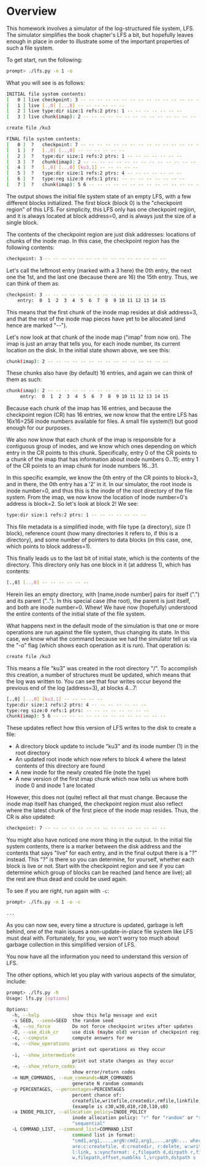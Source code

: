 
# Overview

This homework involves a simulator of the log-structured file system, LFS. 
The simulator simplifies the book chapter's LFS a bit, but hopefully leaves
enough in place in order to illustrate some of the important properties of
such a file system.

To get start, run the following:

```sh
prompt> ./lfs.py -n 1 -o
```

What you will see is as follows:

```sh
INITIAL file system contents:
[   0 ] live checkpoint: 3 -- -- -- -- -- -- -- -- -- -- -- -- -- -- --
[   1 ] live [.,0] [..,0] -- -- -- -- -- --
[   2 ] live type:dir size:1 refs:2 ptrs: 1 -- -- -- -- -- -- --
[   3 ] live chunk(imap): 2 -- -- -- -- -- -- -- -- -- -- -- -- -- -- --

create file /ku3

FINAL file system contents:
[   0 ]  ?   checkpoint: 7 -- -- -- -- -- -- -- -- -- -- -- -- -- -- --
[   1 ]  ?   [.,0] [..,0] -- -- -- -- -- --
[   2 ]  ?   type:dir size:1 refs:2 ptrs: 1 -- -- -- -- -- -- --
[   3 ]  ?   chunk(imap): 2 -- -- -- -- -- -- -- -- -- -- -- -- -- -- --
[   4 ]  ?   [.,0] [..,0] [ku3,1] -- -- -- -- --
[   5 ]  ?   type:dir size:1 refs:2 ptrs: 4 -- -- -- -- -- -- --
[   6 ]  ?   type:reg size:0 refs:1 ptrs: -- -- -- -- -- -- -- --
[   7 ]  ?   chunk(imap): 5 6 -- -- -- -- -- -- -- -- -- -- -- -- -- --
```

The output shows the initial file system state of an empty LFS, with a few
different blocks initialized. The first block (block 0) is the "checkpoint
region" of this LFS. For simplicity, this LFS only has one checkpoint region,
and it is always located at block address=0, and is always just the size
of a single block.

The contents of the checkpoint region are just disk addresses: locations
of chunks of the inode map. In this case, the checkpoint region has the
following contents:

```sh
checkpoint: 3 -- -- -- -- -- -- -- -- -- -- -- -- -- -- --
```

Let's call the leftmost entry (marked with a 3 here) the 0th entry,
the next one the 1st, and the last one (because there are 16) the
15th entry. Thus, we can think of them as:

```sh
checkpoint: 3 -- -- -- -- -- -- -- -- -- -- -- -- -- -- --
    entry:  0  1  2  3  4  5  6  7  8  9 10 11 12 13 14 15
```

This means that the first chunk of the inode map resides at disk address=3,
and that the rest of the inode map pieces have yet to be allocated (and 
hence are marked "--").

Let's now look at that chunk of the inode map ("imap" from now on). The
imap is just an array that tells you, for each inode number, its current
location on the disk. In the initial state shown above, we see this:

```sh
chunk(imap): 2 -- -- -- -- -- -- -- -- -- -- -- -- -- -- --
```

These chunks also have (by default) 16 entries, and again we can think of
them as such:

```sh
chunk(imap): 2 -- -- -- -- -- -- -- -- -- -- -- -- -- -- --
     entry:  0  1  2  3  4  5  6  7  8  9 10 11 12 13 14 15
```

Because each chunk of the imap has 16 entries, and because the checkpoint
region (CR) has 16 entries, we now know that the entire LFS has 16x16=256
inode numbers available for files. A small file system(!) but good enough
for our purposes.

We also now know that each chunk of the imap is responsible for a contiguous
group of inodes, and we know which ones depending on which entry in the CR
points to this chunk. Specifically, entry 0 of the CR points to a chunk of
the imap that has information about inode numbers 0...15; entry 1 of the CR
points to an imap chunk for inode numbers 16...31. 

In this specific example, we know the 0th entry of the CR points to block=3,
and in there, the 0th entry has a '2' in it. In our simulator, the root inode
is inode number=0, and thus this is the inode of the root directory of the 
file system. From the imap, we now know the location of inode number=0's
address is block=2. So let's look at block 2! We see: 

```sh
type:dir size:1 refs:2 ptrs: 1 -- -- -- -- -- -- --
```

This file metadata is a simplified inode, with file type (a directory), size
(1 block), reference count (how many directories it refers to, if this is a
directory), and some number of pointers to data blocks (in this case, one,
which points to block address=1). 

This finally leads us to the last bit of initial state, which is the contents 
of the directory. This directory only has one block in it (at address 1),
which has contents:

```sh
[.,0] [..,0] -- -- -- -- -- --
```

Herein lies an empty directory, with [name,inode number] pairs for itself
(".") and its parent (".."). In this special case (the root), the parent is
just itself, and both are inode number=0. Whew! We have now (hopefully)
understood the entire contents of the initial state of the file system.

What happens next in the default mode of the simulation is that one or more
operations are run against the file system, thus changing its state. In this
case, we know what the command because we had the simulator tell us via the 
"-o" flag (which shows each operation as it is run). That operation is:

```sh
create file /ku3
```

This means a file "ku3" was created in the root directory "/". To accomplish
this creation, a number of structures must be updated, which means that the
log was written to. You can see that four writes occur beyond the previous end
of the log (address=3), at blocks 4...7:

```sh
[.,0] [..,0] [ku3,1] -- -- -- -- --
type:dir size:1 refs:2 ptrs: 4 -- -- -- -- -- -- --
type:reg size:0 refs:1 ptrs: -- -- -- -- -- -- -- --
chunk(imap): 5 6 -- -- -- -- -- -- -- -- -- -- -- -- -- --
```

These updates reflect how this version of LFS writes to the disk to create a
file: 
- A directory block update to include "ku3" and its inode number (1) in the root directory
- An updated root inode which now refers to block 4 where the latest contents of this directory are found
- A new inode for the newly created file (note the type) 
- A new version of the first imap chunk which now tells us where both inode 0 and inode 1 are located

However, this does not (quite) reflect all that must change. Because the inode
map itself has changed, the checkpoint region must also reflect where the
latest chunk of the first piece of the inode map resides. Thus, the CR is also
updated: 

```sh
checkpoint: 7 -- -- -- -- -- -- -- -- -- -- -- -- -- -- --
```

You might also have noticed one more thing in the output. In the initial file
system contents, there is a marker between the disk address and the contents
that says "live" for each entry, and in the final output there is a "?"
instead. This "?" is there so you can determine, for yourself, whether each
block is live or not. Start with the checkpoint region and see if you can
determine which group of blocks can be reached (and hence are live); all the
rest are thus dead and could be used again. 

To see if you are right, run again with `-c`:

```sh
prompt> ./lfs.py -n 1 -o -c

...
```

As you can now see, every time a structure is updated, garbage is left behind,
one of the main issues a non-update-in-place file system like LFS must deal
with. Fortunately, for you, we won't worry too much about garbage collection
in this simplified version of LFS.

You now have all the information you need to understand this version of LFS.

The other options, which let you play with various aspects of the simulator, include: 

```sh
prompt> ./lfs.py -h
Usage: lfs.py [options]

Options:
  -h, --help            show this help message and exit
  -s SEED, --seed=SEED  the random seed
  -N, --no_force        Do not force checkpoint writes after updates
  -D, --use_disk_cr     use disk (maybe old) version of checkpoint region
  -c, --compute         compute answers for me
  -o, --show_operations
                        print out operations as they occur
  -i, --show_intermediate
                        print out state changes as they occur
  -e, --show_return_codes
                        show error/return codes
  -n NUM_COMMANDS, --num_commands=NUM_COMMANDS
                        generate N random commands
  -p PERCENTAGES, --percentages=PERCENTAGES
                        percent chance of:
                        createfile,writefile,createdir,rmfile,linkfile,sync
                        (example is c30,w30,d10,r20,l10,s0)
  -a INODE_POLICY, --allocation_policy=INODE_POLICY
                        inode allocation policy: "r" for "random" or "s" for
                        "sequential"
  -L COMMAND_LIST, --command_list=COMMAND_LIST
                        command list in format:
                        "cmd1,arg1,...,argN:cmd2,arg1,...,argN:... where cmds
                        are:c:createfile, d:createdir, r:delete, w:write,
                        l:link, s:syncformat: c,filepath d,dirpath r,filepath
                        w,filepath,offset,numblks l,srcpath,dstpath s
```






